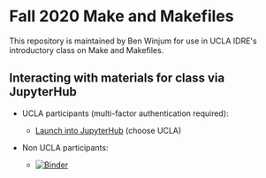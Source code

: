 # Fall 2020 Make and Makefiles

This repository is maintained by Ben Winjum for use in UCLA IDRE's introductory class on Make and Makefiles.

## Interacting with materials for class via JupyterHub

* UCLA participants (multi-factor authentication required):

  * <a href="https://jupyter.idre.ucla.edu/hub/user-redirect/git-pull?repo=https%3A%2F%2Fgithub.com%2Fbenjum%2Fidre-make-intro&urlpath=lab%2Ftree%2Fidre-make-intro%2F&branch=main">Launch into JupyterHub</a> (choose UCLA)

* Non UCLA participants:
  *  [![Binder](https://mybinder.org/badge_logo.svg)](https://mybinder.org/v2/gh/benjum/idre-make-intro/HEAD?urlpath=lab)

